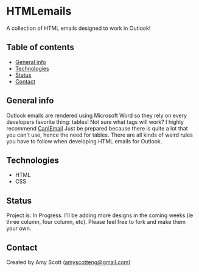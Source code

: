 # HTMLemails
 A collection of HTML emails designed to work in Outlook!


## Table of contents
* [General info](#general-info)
* [Technologies](#technologies)
* [Status](#status)
* [Contact](#contact)

## General info
Outlook emails are rendered using Microsoft Word so they rely on every developers favorite thing: tables! Not sure what tags will work? I highly recommend <a href="https://www.caniemail.com/">CanIEmail</a> Just be prepared because there is quite a lot that you can't use, hence the need for tables. There are all kinds of weird rules you have to follow when developing HTML emails for Outlook. 


## Technologies
* HTML
* CSS



## Status
Project is: 
In Progress. 
I'll be adding more designs in the coming weeks (ie three column, four column, etc). Please feel free to fork and make them your own.

## Contact
Created by Amy Scott (amyscotteng@gmail.com)
